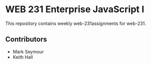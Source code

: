 # WEB 231 Enterprise JavaScript I
This repository contains weekly  web-231assignments for web-231.
## Contributors
* Mark Seymour
* Keith Hall
 

 